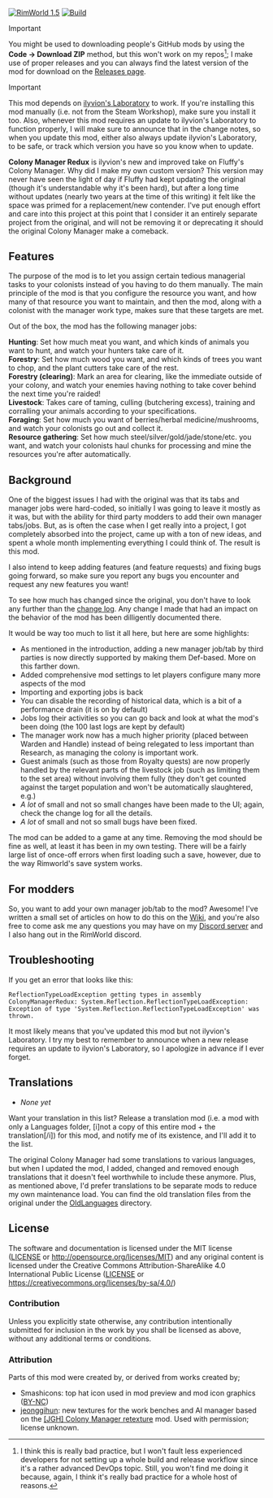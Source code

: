 [![RimWorld 1.5](https://img.shields.io/badge/RimWorld-1.5-brightgreen.svg)](http://rimworldgame.com/) [![Build](https://github.com/ilyvion/colony-manager-redux/actions/workflows/ci.yml/badge.svg)](https://github.com/ilyvion/colony-manager-redux/actions/workflows/ci.yml)

> [!IMPORTANT]  
> You might be used to downloading people's GitHub mods by using the **Code -> Download ZIP** method, but this won't work on my repos[^badpractice]; I make use of proper releases and you can always find the latest version of the mod for download on the [Releases page](https://github.com/ilyvion/colony-manager-redux/releases/latest).

> [!IMPORTANT]  
> This mod depends on [ilyvion's Laboratory](https://github.com/ilyvion/ilyvion-laboratory) to work. If you're installing this mod manually (i.e. not from the Steam Workshop), make sure you install it too. Also, whenever this mod requires an update to ilyvion's Laboratory to function properly, I will make sure to announce that in the change notes, so when you update this mod, either also always update ilyvion's Laboratory, to be safe, or track which version you have so you know when to update.

**Colony Manager Redux** is ilyvion's new and improved take on Fluffy's Colony Manager. Why did I make my own custom version? This version may never have seen the light of day if Fluffy had kept updating the original (though it's understandable why it's been hard), but after a long time without updates (nearly two years at the time of this writing) it felt like the space was primed for a replacement/new contender. I've put enough effort and care into this project at this point that I consider it an entirely separate project from the original, and will not be removing it or deprecating it should the original Colony Manager make a comeback.

## Features

The purpose of the mod is to let you assign certain tedious managerial tasks to your colonists instead of you having to do them manually. The main principle of the mod is that you configure the resource you want, and how many of that resource you want to maintain, and then the mod, along with a colonist with the manager work type, makes sure that these targets are met.

Out of the box, the mod has the following manager jobs:

**Hunting**: Set how much meat you want, and which kinds of animals you want to hunt, and watch your hunters take care of it.  
**Forestry**: Set how much wood you want, and which kinds of trees you want to chop, and the plant cutters take care of the rest.  
**Forestry (clearing)**: Mark an area for clearing, like the immediate outside of your colony, and watch your enemies having nothing to take cover behind the next time you're raided!  
**Livestock**: Takes care of taming, culling (butchering excess), training and corralling your animals according to your specifications.  
**Foraging**: Set how much you want of berries/herbal medicine/mushrooms, and watch your colonists go out and collect it.  
**Resource gathering**: Set how much steel/silver/gold/jade/stone/etc. you want, and watch your colonists haul chunks for processing and mine the resources you're after automatically.

## Background

One of the biggest issues I had with the original was that its tabs and manager jobs were hard-coded, so initially I was going to leave it mostly as it was, but with the ability for third party modders to add their own manager tabs/jobs. But, as is often the case when I get really into a project, I got completely absorbed into the project, came up with a ton of new ideas, and spent a whole month implementing everything I could think of. The result is this mod.

I also intend to keep adding features (and feature requests) and fixing bugs going forward, so make sure you report any bugs you encounter and request any new features you want!

To see how much has changed since the original, you don't have to look any further than the [change log](CHANGELOG.md). Any change I made that had an impact on the behavior of the mod has been dilligently documented there.

It would be way too much to list it all here, but here are some highlights:

-   As mentioned in the introduction, adding a new manager job/tab by third parties is now directly supported by making them Def-based. More on this farther down.
-   Added comprehensive mod settings to let players configure many more aspects of the mod
-   Importing and exporting jobs is back
-   You can disable the recording of historical data, which is a bit of a performance drain (it is on by default)
-   Jobs log their activities so you can go back and look at what the mod's been doing (the 100 last logs are kept by default)
-   The manager work now has a much higher priority (placed between Warden and Handle) instead of being relegated to less important than Research, as managing the colony is important work.
-   Guest animals (such as those from Royalty quests) are now properly handled by the relevant parts of the livestock job (such as limiting them to the set area) without involving them fully (they don't get counted against the target population and won't be automatically slaughtered, e.g.)
-   _A lot_ of small and not so small changes have been made to the UI; again, check the change log for all the details.
-   _A lot_ of small and not so small bugs have been fixed.

The mod can be added to a game at any time. Removing the mod should be fine as well, at least it has been in my own testing. There will be a fairly large list of once-off errors when first loading such a save, however, due to the way Rimworld's save system works.

## For modders

So, you want to add your own manager job/tab to the mod? Awesome! I've written a small set of articles on how to do this on the [Wiki](https://github.com/ilyvion/colony-manager-redux/wiki/Adding-a-custom-manager-feature), and you're also free to come ask me any questions you may have on my [Discord server](https://discord.gg/J9Q78avHgM) and I also hang out in the RimWorld discord.

## Troubleshooting

If you get an error that looks like this:

```
ReflectionTypeLoadException getting types in assembly ColonyManagerRedux: System.Reflection.ReflectionTypeLoadException: Exception of type 'System.Reflection.ReflectionTypeLoadException' was thrown.
```

It most likely means that you've updated this mod but not ilyvion's Laboratory. I try my best to remember to announce when a new release requires an update to ilyvion's Laboratory, so I apologize in advance if I ever forget.

## Translations

-   _None yet_

Want your translation in this list? Release a translation mod (i.e. a mod with only a Languages folder, [i]not a copy of this entire mod + the translation[/i]) for this mod, and notify me of its existence, and I'll add it to the list.

The original Colony Manager had some translations to various languages, but when I updated the mod, I added, changed and removed enough translations that it doesn't feel worthwhile to include these anymore. Plus, as mentioned above, I'd prefer translations to be separate mods to reduce my own maintenance load. You can find the old translation files from the original under the [OldLanguages](OldLanguages) directory.

## License

The software and documentation is licensed under the MIT license ([LICENSE](LICENSE) or http://opensource.org/licenses/MIT) and any original content is licensed under the Creative Commons Attribution-ShareAlike 4.0 International Public License ([LICENSE](LICENSE) or https://creativecommons.org/licenses/by-sa/4.0/)

### Contribution

Unless you explicitly state otherwise, any contribution intentionally submitted for inclusion in the work by you shall be licensed as above, without any additional terms or conditions.

### Attribution

Parts of this mod were created by, or derived from works created by;

-   Smashicons: top hat icon used in mod preview and mod icon graphics ([BY-NC](https://www.flaticon.com/authors/smashicons))
-   [jeonggihun](https://steamcommunity.com/id/jeonggihun): new textures for the work benches and AI manager based on the [[JGH] Colony Manager retexture](https://steamcommunity.com/sharedfiles/filedetails/?id=2603340242) mod. Used with permission; license unknown.

[^badpractice]: I think this is really bad practice, but I won't fault less experienced developers for not setting up a whole build and release workflow since it's a rather advanced DevOps topic. Still, you won't find me doing it because, again, I think it's really bad practice for a whole host of reasons.
